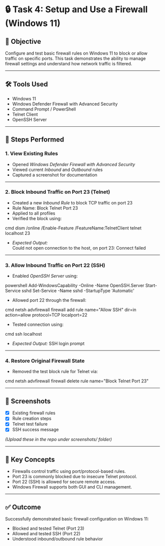# 🔒 Task 4: Setup and Use a Firewall (Windows 11)

## 📌 Objective
Configure and test basic firewall rules on Windows 11 to block or allow traffic on specific ports. This task demonstrates the ability to manage firewall settings and understand how network traffic is filtered.

---

## 🛠 Tools Used
- Windows 11
- Windows Defender Firewall with Advanced Security
- Command Prompt / PowerShell
- Telnet Client
- OpenSSH Server

---

## 🔧 Steps Performed

### 1. View Existing Rules
- Opened *Windows Defender Firewall with Advanced Security*
- Viewed current *Inbound* and *Outbound* rules
- Captured a screenshot for documentation

---

### 2. Block Inbound Traffic on Port 23 (Telnet)
- Created a new *Inbound Rule* to block TCP traffic on port 23
- Rule Name: Block Telnet Port 23
- Applied to all profiles
- Verified the block using:

cmd
dism /online /Enable-Feature /FeatureName:TelnetClient
telnet localhost 23


- *Expected Output:*  
  Could not open connection to the host, on port 23: Connect failed

---

### 3. Allow Inbound Traffic on Port 22 (SSH)
- Enabled *OpenSSH Server* using:

powershell
Add-WindowsCapability -Online -Name OpenSSH.Server
Start-Service sshd
Set-Service -Name sshd -StartupType 'Automatic'


- Allowed port 22 through the firewall:

cmd
netsh advfirewall firewall add rule name="Allow SSH" dir=in action=allow protocol=TCP localport=22


- Tested connection using:

cmd
ssh localhost


- *Expected Output:* SSH login prompt

---

### 4. Restore Original Firewall State
- Removed the test block rule for Telnet via:

cmd
netsh advfirewall firewall delete rule name="Block Telnet Port 23"


---

## 📸 Screenshots
- [x] Existing firewall rules
- [x] Rule creation steps
- [x] Telnet test failure
- [x] SSH success message

*(Upload these in the repo under screenshots/ folder)*

---

## 📘 Key Concepts
- Firewalls control traffic using port/protocol-based rules.
- Port 23 is commonly blocked due to insecure Telnet protocol.
- Port 22 (SSH) is allowed for secure remote access.
- Windows Firewall supports both GUI and CLI management.

---

## ✅ Outcome
Successfully demonstrated basic firewall configuration on Windows 11:
- Blocked and tested Telnet (Port 23)
- Allowed and tested SSH (Port 22)
- Understood inbound/outbound rule behavior
